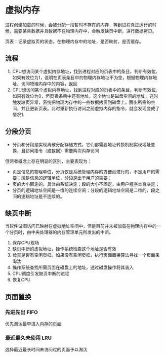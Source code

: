 # 虚拟内存

进程创建加载的时候，会被分配一段暂时不存在的内存，等到进程真正运行的时候，需要某些数据并且数据不在物理内存中，会触发缺页中断，进行数据拷贝。

页表：记录虚拟页的状态，在物理内存中的地址，是否映射，是否缓存。

## 流程

1. CPU想访问某个虚拟内存地址，找到进程对应的页表中的条目，判断有效位， 如果有效位为1，说明在页表条目中的物理内存地址不为空，根据物理内存地址，访问物理内存中的内容，返回
2. CPU想访问某个虚拟内存地址，找到进程对应的页表中的条目，判断有效位，如果有效位为0，但页表条目中还有地址，这个地址是磁盘空间的地址，这时触发缺页异常，系统把物理内存中的一些数据拷贝到磁盘上，腾出所需的空间，并且更新页表。此时重新执行访问之前虚拟内存的指令，就会发现变成了情况1.

## 分段分页

- 分页和分段是实现离散分配存储方式，它们都需要地址转换机制实现地址变换，且访问指令（或数据）需要两次内存访问

但两者概念上存在明显的区别，主要表现为： 

- 页是信息的物理单位，分页仅是系统管理内存的方便而进行的，不是用户的需要；段是信息的逻辑单位，分段是出于用户的需要； 
- 页的大小固定的，具体由系统决定；段的大小不固定，由用户程序本身决定； 
- 分页的逻辑地址空间是一维的连续空间；分段的逻辑地址空间是二维的，段之间的逻辑地址是不连续的。



## 缺页中断

当软件试图访问已映射在虚拟地址空间中，但是目前并未被加载在物理内存中的一个分页时，由中央处理器的内存管理单元所发出的中断。

1. 保存CPU现场
2. 缺页中断的虚拟地址，操作系统检查这个地址是否有效
3. 检查是否有空闲页框。如果没有空闲页框，执行页面置换算法寻找一个页面来淘汰
4. 操作系统查找所需页面在磁盘上的地址，通过磁盘操作将其装入
5. CPU调度引发缺页中断的进程
6. 恢复CPU



## 页面置换

### 先进先出 FIFO

优先淘汰最早进入内存的页面

### 最近最久未使用 LRU

选择最近最长时间未访问过的页面予以淘汰

